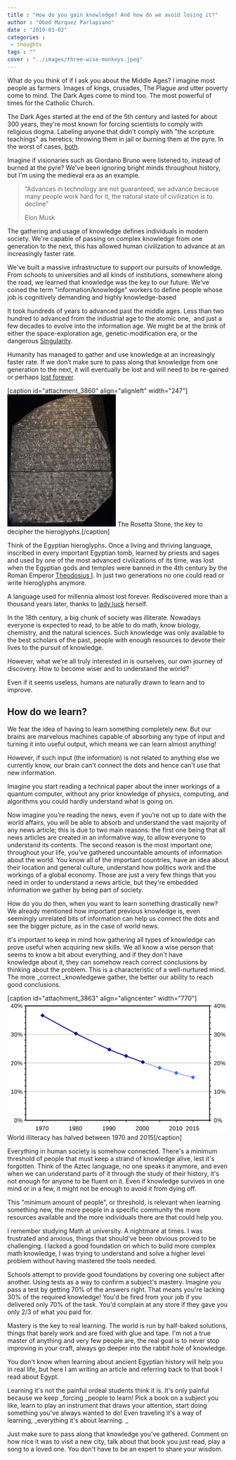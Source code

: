 ```yaml
---
title : "How do you gain knowledge? And how do we avoid losing it?"
author : "Obed Marquez Parlapiano"
date : "2019-01-02"
categories : 
 - thoughts
tags : ""
cover : "../images/three-wise-monkeys.jpeg"
---
```


What do you think of if I ask you about the Middle Ages? I imagine most people as farmers. Images of kings, crusades, The Plague and utter poverty come to mind. The Dark Ages come to mind too. The most powerful of times for the Catholic Church.

The Dark Ages started at the end of the 5th century and lasted for about 300 years, they're most known for forcing scientists to comply with religious dogma. Labeling anyone that didn't comply with "the scripture teachings" as heretics; throwing them in jail or burning them at the pyre. In the worst of cases, [both](https://en.wikipedia.org/wiki/Giordano_Bruno#Imprisonment,_trial_and_execution,_1593%E2%80%931600).

Imagine if visionaries such as Giordano Bruno were listened to, instead of burned at the pyre? We've been ignoring bright minds throughout history, but I'm using the medieval era as an example.

> “Advances in technology are not guaranteed, we advance because many people work hard for it, the natural state of civilization is to decline”
> 
> Elon Musk

The gathering and usage of knowledge defines individuals in modern society. We're capable of passing on complex knowledge from one generation to the next, this has allowed human civilization to advance at an increasingly faster rate.

We've built a massive infrastructure to support our pursuits of knowledge. From schools to universities and all kinds of institutions, somewhere along the road, we learned that knowledge was the key to our future. We've coined the term "information/knowledge" workers to define people whose job is cognitively demanding and highly knowledge-based

It took hundreds of years to advanced past the middle ages. Less than two hundred to advanced from the industrial age to the atomic one,  and just a few decades to evolve into the information age. We might be at the brink of either the space-exploration age, genetic-modification era, or the dangerous [Singularity](https://en.wikipedia.org/wiki/Technological_singularity).

Humanity has managed to gather and use knowledge at an increasingly faster rate. If we don’t make sure to pass along that knowledge from one generation to the next, it will eventually be lost and will need to be re-gained or perhaps [lost forever](https://en.wikipedia.org/wiki/Damascus_steel).

\[caption id="attachment\_3860" align="alignleft" width="247"\]![](../images/rosetta_stone-247x300.jpg) The Rosetta Stone, the key to decipher the hieroglyphs.\[/caption\]

Think of the Egyptian hieroglyphs. Once a living and thriving language, inscribed in every important Egyptian tomb, learned by priests and sages and used by one of the most advanced civilizations of its time, was lost when the Egyptian gods and temples were banned in the 4th century by the Roman Emperor [Theodosius I](https://en.wikipedia.org/wiki/Theodosius_I "Theodosius I"). In just two generations no one could read or write hieroglyphs anymore.

A language used for millennia almost lost forever. Rediscovered more than a thousand years later, thanks to [lady luck](https://en.wikipedia.org/wiki/Rosetta_Stone) herself.

In the 18th century, a big chunk of society was illiterate. Nowadays everyone is expected to read, to be able to do math, know biology, chemistry, and the natural sciences. Such knowledge was only available to the best scholars of the past, people with enough resources to devote their lives to the pursuit of knowledge.

However, what we’re all truly interested in is ourselves, our own journey of discovery. How to become wiser and to understand the world?

Even if it seems useless, humans are naturally drawn to learn and to improve. 

## How do we learn?

We fear the idea of having to learn something completely new. But our brains are marvelous machines capable of absorbing any type of input and turning it into useful output, which means we can learn almost anything!

However, if such input (the information) is not related to anything else we currently know, our brain can't connect the dots and hence can't use that new information.

Imagine you start reading a technical paper about the inner workings of a quantum computer, without any prior knowledge of physics, computing, and algorithms you could hardly understand what is going on.

Now imagine you’re reading the news, even if you’re not up to date with the world affairs, you will be able to absorb and understand the vast majority of any news article; this is due to two main reasons: the first one being that all news articles are created in an informative way, to allow everyone to understand its contents. The second reason is the most important one; throughout your life, you’ve gathered uncountable amounts of information about the world. You know all of the important countries, have an idea about their location and general culture, understand how politics work and the workings of a global economy. Those are just a very few things that you need in order to understand a news article, but they're embedded information we gather by being part of society.

How do you do then, when you want to learn something drastically new? We already mentioned how important previous knowledge is, even seemingly unrelated bits of information can help us connect the dots and see the bigger picture, as in the case of world news.

It's important to keep in mind how gathering all types of knowledge can prove useful when acquiring new skills. We all know a wise person that seems to know a bit about everything, and if they don't have knowledge about it, they can somehow reach correct conclusions by thinking about the problem. This is a characteristic of a well-nurtured mind. The more _correct _knowledgewe gather, the better our ability to reach good conclusions.

\[caption id="attachment\_3863" align="aligncenter" width="770"\][![](../images/World_illiteracy_1970-2010-1024x602.png)](https://en.wikipedia.org/wiki/Literacy) World illiteracy has halved between 1970 and 2015\[/caption\]

Everything in human society is somehow connected. There's a minimum threshold of people that must keep a strand of knowledge alive, lest it's forgotten. Think of the Aztec language, no one speaks it anymore, and even when we can understand parts of it through the study of their history, it's not enough for anyone to be fluent on it. Even if knowledge survives in one mind or in a few, it might not be enough to avoid it from dying off.

This "minimum amount of people", or threshold, is relevant when learning something new, the more people in a specific community the more resources available and the more individuals there are that could help you. 

I remember studying Math at university. A nightmare at times. I was frustrated and anxious, things that should've been obvious proved to be challenging. I lacked a good foundation on which to build more complex math knowledge, I was trying to understand and solve a higher level problem without having mastered the tools needed.

Schools attempt to provide good foundations by covering one subject after another. Using tests as a way to confirm a subject's mastery. Imagine you pass a test by getting 70% of the answers right. That means you're lacking 30% of the required knowledge! You'd be fired from your job if you delivered only 70% of the task. You'd complain at any store if they gave you only 2/3 of what you paid for.

Mastery is the key to real learning. The world is run by half-baked solutions, things that barely work and are fixed with glue and tape. I'm not a true master of anything and very few people are, the real goal is to never stop improving in your craft, always go deeper into the rabbit hole of knowledge.

You don't know when learning about ancient Egyptian history will help you in real life, but here I am writing an article and referring back to that book I read about Egypt.

Learning it's not the painful ordeal students think it is. It's only painful because we keep _forcing _people to learn! Pick a book on a subject you like, learn to play an instrument that draws your attention, start doing something you've always wanted to do! Even traveling it's a way of learning, _everything it's about learning. _

Just make sure to pass along that knowledge you've gathered. Comment on how nice it was to visit a new city, talk about that book you just read, play a song to a loved one. You don't have to be an expert to share your wisdom.
